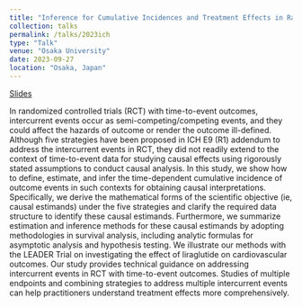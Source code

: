 ```yaml
---
title: "Inference for Cumulative Incidences and Treatment Effects in Randomized Controlled Trials with Time-to-Event Outcomes under ICH E9 (R1)"
collection: talks
permalink: /talks/2023ich
type: "Talk"
venue: "Osaka University"
date: 2023-09-27
location: "Osaka, Japan"
---
```


[Slides](../files/2023ich.pdf)

In randomized controlled trials (RCT) with time-to-event outcomes, intercurrent events occur as semi-competing/competing events, and they could affect the hazards of outcome or render the outcome ill-defined. Although five strategies have been proposed in ICH E9 (R1) addendum to address the intercurrent events in RCT, they did not readily extend to the context of time-to-event data for studying causal effects using rigorously stated assumptions to conduct causal analysis. In this study, we show how to define, estimate, and infer the time-dependent cumulative incidence of outcome events in such contexts for obtaining causal interpretations. Specifically, we derive the mathematical forms of the scientific objective (ie, causal estimands) under the five strategies and clarify the required data structure to identify these causal estimands. Furthermore, we summarize estimation and inference methods for these causal estimands by adopting methodologies in survival analysis, including analytic formulas for asymptotic analysis and hypothesis testing. We illustrate our methods with the LEADER Trial on investigating the effect of liraglutide on cardiovascular outcomes. Our study provides technical guidance on addressing intercurrent events in RCT with time-to-event outcomes. Studies of multiple endpoints and combining strategies to address multiple intercurrent events can help practitioners understand treatment effects more comprehensively.
